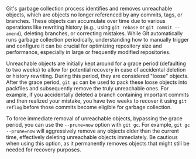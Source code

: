 Git's garbage collection process identifies and removes unreachable objects, which are objects no longer referenced by any commits, tags, or branches. These objects can accumulate over time due to various operations like rewriting history (e.g., using `git rebase` or `git commit --amend`), deleting branches, or correcting mistakes. While Git automatically runs garbage collection periodically, understanding how to manually trigger and configure it can be crucial for optimizing repository size and performance, especially in large or frequently modified repositories.

Unreachable objects are initially kept around for a grace period (defaulting to two weeks) to allow for potential recovery in case of accidental deletion or history rewriting. During this period, they are considered "loose" objects. After the grace period, `git gc` can be used to pack these loose objects into packfiles and subsequently remove the truly unreachable ones. For example, if you accidentally deleted a branch containing important commits and then realized your mistake, you have two weeks to recover it using `git reflog` before those commits become eligible for garbage collection.

To force immediate removal of unreachable objects, bypassing the grace period, you can use the `--prune=now` option with `git gc`. For example, `git gc --prune=now` will aggressively remove any objects older than the current time, effectively deleting unreachable objects immediately. Be cautious when using this option, as it permanently removes objects that might still be needed for recovery purposes.